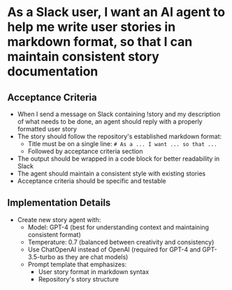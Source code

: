 # As a Slack user, I want an AI agent to help me write user stories in markdown format, so that I can maintain consistent story documentation

## Acceptance Criteria
- When I send a message on Slack containing !story and my description of what needs to be done, an agent should reply with a properly formatted user story
- The story should follow the repository's established markdown format:
  - Title must be on a single line: `# As a ... I want ... so that ...`
  - Followed by acceptance criteria section
- The output should be wrapped in a code block for better readability in Slack
- The agent should maintain a consistent style with existing stories
- Acceptance criteria should be specific and testable

## Implementation Details
- Create new story agent with:
  - Model: GPT-4 (best for understanding context and maintaining consistent format)
  - Temperature: 0.7 (balanced between creativity and consistency)
  - Use ChatOpenAI instead of OpenAI (required for GPT-4 and GPT-3.5-turbo as they are chat models)
  - Prompt template that emphasizes:
    - User story format in markdown syntax
    - Repository's story structure
